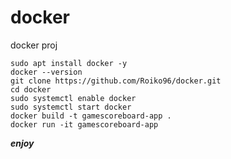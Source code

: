 # docker
docker proj 


```
sudo apt install docker -y
docker --version
git clone https://github.com/Roiko96/docker.git
cd docker
sudo systemctl enable docker
sudo systemctl start docker
docker build -t gamescoreboard-app .
docker run -it gamescoreboard-app
```

***enjoy***
